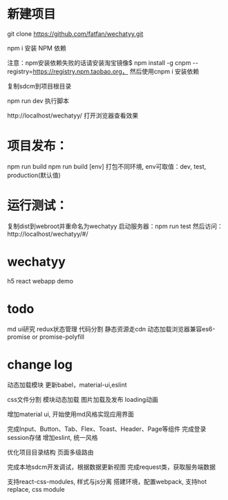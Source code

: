 # 新建项目
git clone https://github.com/fatfan/wechatyy.git

npm i    安装 NPM 依赖

注意：npm安装依赖失败的话请安装淘宝镜像$ npm install -g cnpm --registry=https://registry.npm.taobao.org，
然后使用cnpm i 安装依赖

复制sdcm到项目根目录

npm run dev  执行脚本

http://localhost/wechatyy/  打开浏览器查看效果

# 项目发布：
npm run build
npm run build [env] 打包不同环境, env可取值：dev, test, production(默认值)

# 运行测试：
复制dist到webroot并重命名为wechatyy
启动服务器：npm run test
然后访问：http://localhost/wechatyy/#/

# wechatyy
h5 react webapp demo

# todo
md ui研究
redux状态管理
代码分割
静态资源走cdn
动态加载浏览器兼容es6-promise or promise-polyfill

# change log
动态加载模块
更新babel，material-ui,eslint

css文件分割
模块动态加载
图片加载及发布
loading动画

增加material ui, 开始使用md风格实现应用界面

完成Input、Button、Tab、Flex、Toast、Header、Page等组件
完成登录session存储
增加eslint, 统一风格

优化项目目录结构
页面多级路由

完成本地sdcm开发调试，根据数据更新视图
完成request类，获取服务端数据

支持react-css-modules, 样式与js分离
搭建环境，配置webpack, 支持hot replace, css module